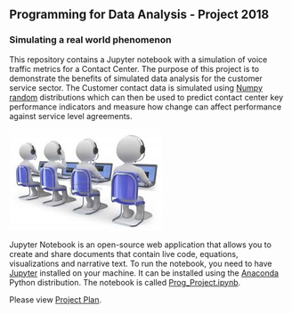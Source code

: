 ## Programming for Data Analysis - Project 2018
### Simulating a real world phenomenon
This repository contains a Jupyter notebook with a simulation of voice traffic metrics for a Contact Center. The purpose of this project is to demonstrate the benefits of simulated data analysis for the customer service sector. The Customer contact data is simulated using [Numpy random](https://docs.scipy.org/doc/numpy-1.15.1/reference/routines.random.html) distributions which can then be used to predict contact center key performance indicators and measure how change can affect performance against service level agreements.

<img align="centre" src="C_image.jpg">

Jupyter Notebook is an open-source web application that allows you to create and share documents that contain live code, equations, visualizations and narrative text. To run the notebook, you need to have [Jupyter](http://jupyter.org/) installed on your machine. It can be installed using the [Anaconda](https://www.anaconda.com/download/) Python distribution. The notebook is called [Prog_Project.ipynb](./Prog_Project.ipynb).

Please view [Project Plan](./Project_Plan.csv).

